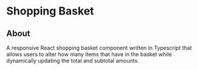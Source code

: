 # Shopping Basket

## About

A responsive React shopping basket component written in Typescript that allows users to alter how many items that have in the basket while dynamically updating the total and subtotal amounts.
